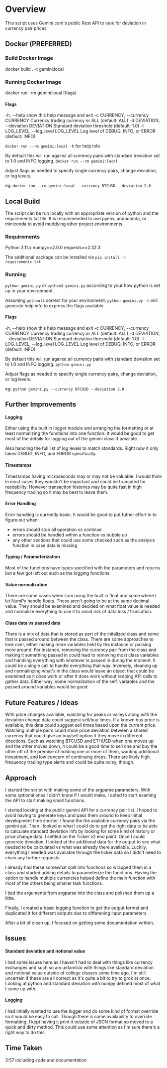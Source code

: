 # Overview
This script uses Gemini.com's public Rest API to look for deviation in currency pair prices

## Docker (PREFERRED)
### Build Docker Image

docker build . -t gemini:local

### Running Docker Image

docker run -rm gemini:local [flags]

#### Flags
-h, --help          show this help message and exit
-c CURRENCY, --currency CURRENCY
                    Currency trading currency or ALL (default: ALL)
-d DEVIATION, --deviation DEVIATION
                    Standard deviation threshold (default: 1.0)
 -l LOG_LEVEL, --log_level LOG_LEVEL
                    Log level of DEBUG, INFO, or ERROR (default: INFO)

```docker run --rm gemini:local -h``` for help info

By default this will run against all currency pairs with standard deviation set to 1.0 and INFO logging.
```docker run --rm gemini:local```

Adjust flags as needed to specify single currency pairs, change deviation, or log levels.

eg: ```docker run --rm gemini:local --currency BTCUSD --deviation 2.0```

## Local Build
The script can be run locally with an appropriate version of python and the requirements.txt file.
It is recommended to use pyenv, andaconda, or miniconda to avoid muddying other project environments.

### Requirements
Python 3.11.x
numpy==2.0.0
requests==2.32.3

The additional package can be installed via ```pip install -r requirements.txt```

### Running 
```python gemini.py``` or ```python3 gemini.py``` according to your how python is set up in your environment.

Assuming ```python``` is correct for your environment:
```python gemini.py -h``` will generate help info to express the flags available.

#### Flags
-h, --help          show this help message and exit
-c CURRENCY, --currency CURRENCY
                    Currency trading currency or ALL (default: ALL)
-d DEVIATION, --deviation DEVIATION
                    Standard deviation threshold (default: 1.0)
 -l LOG_LEVEL, --log_level LOG_LEVEL
                    Log level of DEBUG, INFO, or ERROR (default: INFO)

By default this will run against all currency pairs with standard deviation set to 1.0 and INFO logging.
```python gemini.py```

Adjust flags as needed to specify single currency pairs, change deviation, or log levels.

eg: ```python gemini.py --currency BTCUSD --deviation 2.0```


## Further Improvements
#### Logging
Either using the built in logger module and arranging the formatting or at least normalizing the functions into one function.
It would be good to get most of the details for logging out of the gemini class if possible.

Also handling the full list of log levels to match standards. Right now it only takes DEBUG, INFO, and ERROR specifically.

#### Timestamps
Timestamps having microseconds may or may not be valuable.
I would think in most cases they wouldn't be important and could be truncated for readability.
However transaction histories may be quite fast in high frequency trading so it may be best to leave them.


#### Error Handling
Error handling is currently basic.
It would be good to put futher effort in to figure out when:
* errors should stop all operation vs continue
* errors should be handled within a function vs bubble up
* any other sections that could use some checked such as the analysis function in case data is missing

#### Typing / Parameterization
Most of the functions have types specified with the parameters and returns but a few got left out such as the logging functions

#### Value normalization
There are some cases when I am using the built in float and some where I let NumPy handle floats.
These aren't going to be at the same decimal value. They should be examined and decided on what float value is needed and normalize everything to use it to avoid risk of data loss / truncation.

#### Class data vs passed data
There is a mix of data that is stored as part of the initalized class and some that is passed around between the class.
There are some approaches to look over, either making more variables held by the instance or passing more around.
For instance, removing the currency pair from the class and making it something passed in could lead to removing most class variables and handling everything with whatever is passed in during the moment. It could be a single call to handle everything that way.
Inversely, cleaning up and normalinzing what's in the class would leave an object that could be examined as it does work or after it does work without redoing API calls to gather data.
Either way, some normalization of the self. variables and the passed around variables would be good.


## Future Features / Ideas
With price changes available, watching for peaks or valleys along with the deviation change data could suggest sell/buy times.
If a known buy price is available, this data could suggest sell times based upon the current price.
Watching multiple pairs could show price deviation between a shared currency that could give an buy/sell option if they move in different directions.
Such as watching BTCUSD and ETHUSD when one moves up and the other moves down, it could be a good time to sell one and buy the other off of the premise of holding one or more of them, wanting additional investment, and low concern of continuing drops.
There are likely high frequency trading type alerts and could be quite noisy, though.

## Approach
I started the script with making some of the argparse parameters.
With some optional ones I didn't know if I would make, I opted to start examing the API to start making small functions.

I started looking at the public gemini API for a currency pair list.
I hoped to avoid having to generate keys and pass them around to keep initial development time shorter.
I found the the available currency pairs via the gemini api.
Then I looked at what I could do to get the right data to be able to calculate standard deviation info by looking for some kind of history or price change data.
I settled on the Ticker v2 end point.
Once I could generate deviation, I looked at the additional data for the output to see what needed to be calculated vs what was already there available.
Luckily, everything I needed was available through the ticker data so I didn't need to chain any further requests.

I already had these somewhat split into functions so wrapped them in a class and started adding details to parameterize the functions.
Having the option to handle multiple currencies helped define the main function with most of the others being smaller task functions.

I tied the arguments from argparse into the class and polished them up a little.

Finally, I created a basic logging function to get the output format and duplicated it for different outputs due to differening input parameters.
 
After a bit of clean up, I focused on getting some documentation written.


## Issues
#### Standard deviation and notional value

I had some issues here as I haven't had to deal with things like currency exchanges and such so am unfamiliar with things like standard deviation and notional value outside of college classes some time ago. I'm still uncertain if these are all correct as it's quite a bit to try to grok at once.
Looking at python and standard deviation with numpy defined most of what I came up with.

#### Logging 
I had intially wanted to use the logger and do some kind of format override so it would be easy to call.
Though there is some availability to override formatting, I kept having it print it outside of JSON format so moved to a quick and dirty method.
This could use some attention as I'm sure there's a right way to do this.

## Time Taken
3:57 including code and documentation
